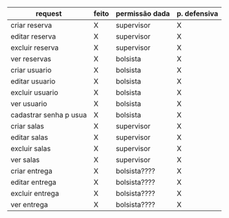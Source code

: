 
| request               | feito         |permissão dada | p. defensiva  |
|-----------------------|---------------|---------------|---------------|
| criar reserva         |       X       |  supervisor   |       X       |
| editar reserva        |       X       |  supervisor   |       X       |
| excluir reserva       |       X       |  supervisor   |       X       |
| ver reservas          |       X       |  bolsista     |       X       |
| criar usuario         |       X       |  bolsista     |       X       |
| editar usuario        |       X       |  bolsista     |       X       |
| excluir usuario       |       X       |  bolsista     |       X       |
| ver usuario           |       X       |  bolsista     |       X       |
| cadastrar senha p usua|       X       |  bolsista     |       X       |
| criar salas           |       X       |  supervisor   |       X       |
| editar salas          |       X       |  supervisor   |       X       |
| excluir salas         |       X       |  supervisor   |       X       |
| ver salas             |       X       |  supervisor   |       X       |
| criar entrega         |       X       |  bolsista???? |       X       |
| editar entrega        |       X       |  bolsista???? |       X       |
| excluir entrega       |       X       |  bolsista???? |       X       |
| ver entrega           |       X       |  bolsista???? |       X       |